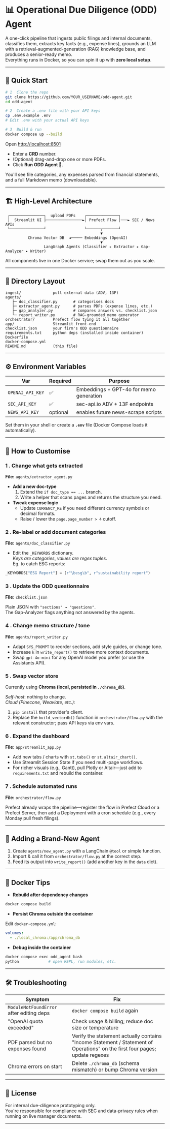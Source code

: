 # 📊 Operational Due Diligence (ODD) Agent

A one-click pipeline that ingests public filings and internal documents, classifies them, extracts key facts (e.g., expense lines), grounds an LLM with a retrieval-augmented-generation (RAG) knowledge base, and produces a senior-ready memo.  
Everything runs in Docker, so you can spin it up with **zero local setup**.

---

## 🚀 Quick Start

```bash
# 1  Clone the repo
git clone https://github.com/YOUR_USERNAME/odd-agent.git
cd odd-agent

# 2  Create a .env file with your API keys
cp .env.example .env
# Edit .env with your actual API keys

# 3  Build & run
docker compose up --build
```

Open <http://localhost:8501>  
* Enter a **CRD** number.  
* (Optional) drag-and-drop one or more PDFs.  
* Click **Run ODD Agent 🚀**.

You'll see file categories, any expenses parsed from financial statements, and a full Markdown memo (downloadable).

---

## 🏗️  High-Level Architecture

```
 ┌───────────────┐  upload PDFs    ┌──────────────┐
 │  Streamlit UI ├────────────────►│ Prefect Flow │───► SEC / News APIs
 └───────────────┘                 └──────┬───────┘
                                          ▼
          Chroma Vector DB  ◄───── Embeddings (OpenAI)
                                          ▼
                 LangGraph Agents (Classifier ▸ Extractor ▸ Gap-Analyzer ▸ Writer)
```

All components live in one Docker service; swap them out as you scale.

---

## 📂  Directory Layout

```
ingest/              pull external data (ADV, 13F)
agents/
   ├─ doc_classifier.py       # categorises docs
   ├─ extractor_agent.py      # parses PDFs (expense lines, etc.)
   ├─ gap_analyzer.py         # compares answers vs. checklist.json
   └─ report_writer.py        # RAG-grounded memo generator
orchestrator/        Prefect flow tying it all together
app/                 Streamlit front-end
checklist.json       your firm's ODD questionnaire
requirements.txt     python deps (installed inside container)
Dockerfile
docker-compose.yml
README.md            (this file)
```

---

## ⚙️  Environment Variables

| Var | Required | Purpose |
|-----|----------|---------|
|`OPENAI_API_KEY`|✅|Embeddings + GPT-4o for memo generation|
|`SEC_API_KEY`|✅|sec-api.io ADV + 13F endpoints|
|`NEWS_API_KEY`|optional|enables future news-scrape scripts|

Set them in your shell or create a **`.env`** file (Docker Compose loads it automatically).

---

## 🔧  How to Customise

### 1 .  Change what gets extracted  
**File:** `agents/extractor_agent.py`

* **Add a new doc-type**  
  1. Extend the `if doc_type == ...` branch.  
  2. Write a helper that scans pages and returns the structure you need.  
* **Tweak expense logic**  
  * Update `CURRENCY_RE` if you need different currency symbols or decimal formats.  
  * Raise / lower the `page.page_number > 4` cutoff.

### 2 .  Re-label or add document categories  
**File:** `agents/doc_classifier.py`

* Edit the `_KEYWORDS` dictionary.  
  *Keys are categories*, *values are regex tuples*.  
  Eg. to catch ESG reports:

```python
_KEYWORDS["ESG Report"] = (r"\besg\b", r"sustainability report")
```

### 3 .  Update the ODD questionnaire  
**File:** `checklist.json`

Plain JSON with `"sections" → "questions"`.  
The Gap-Analyzer flags anything not answered by the agents.

### 4 .  Change memo structure / tone  
**File:** `agents/report_writer.py`

* Adapt `SYS_PROMPT` to reorder sections, add style guides, or change tone.  
* Increase `k` in `write_report()` to retrieve more context documents.  
* Swap `gpt-4o-mini` for any OpenAI model you prefer (or use the Assistants API).

### 5 .  Swap vector store  
Currently using **Chroma (local, persisted in `./chroma_db`)**.

*Self-host*: nothing to change.  
*Cloud (Pinecone, Weaviate, etc.):*

1. `pip install` that provider's client.  
2. Replace the `build_vectordb()` function in `orchestrator/flow.py` with the relevant constructor; pass API keys via env vars.

### 6 .  Expand the dashboard  
**File:** `app/streamlit_app.py`

* Add new tabs / charts with `st.tabs()` or `st.altair_chart()`.  
* Use Streamlit Session State if you need multi-page workflows.  
* For richer visuals (e.g., Gantt), pull Plotly or Altair—just add to `requirements.txt` and rebuild the container.

### 7 .  Schedule automated runs  
**File:** `orchestrator/flow.py`

Prefect already wraps the pipeline—register the flow in Prefect Cloud or a Prefect Server, then add a Deployment with a cron schedule (e.g., every Monday pull fresh filings).

---

## 🧩  Adding a Brand-New Agent

1. Create `agents/new_agent.py` with a LangChain `@tool` or simple function.  
2. Import & call it from `orchestrator/flow.py` at the correct step.  
3. Feed its output into `write_report()` (add another key in the `data` dict).

---

## 🐳  Docker Tips

* **Rebuild after dependency changes**

```bash
docker compose build
```

* **Persist Chroma outside the container**

Edit `docker-compose.yml`:

```yaml
volumes:
  - ./local_chroma:/app/chroma_db
```

* **Debug inside the container**

```bash
docker compose exec odd_agent bash
python             # open REPL, run modules, etc.
```

---

## 🛠️  Troubleshooting

| Symptom | Fix |
|---------|-----|
|`ModuleNotFoundError` after editing deps|`docker compose build` again|
|"OpenAI quota exceeded"|Check usage & billing; reduce doc size or temperature|
|PDF parsed but no expenses found|Verify the statement actually contains "Income Statement / Statement of Operations" on the first four pages; update regexes |
|Chroma errors on start|Delete `./chroma_db` (schema mismatch) or bump Chroma version|

---

## 📜  License

For internal due-diligence prototyping only.  
You're responsible for compliance with SEC and data-privacy rules when running on live manager documents.

---

